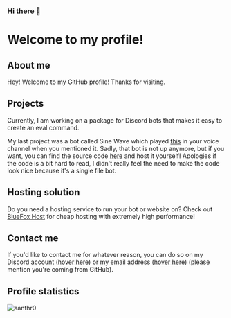 ### Hi there 👋

# Welcome to my profile!

## About me
Hey! Welcome to my GitHub profile! Thanks for visiting.

## Projects
Currently, I am working on a package for Discord bots that makes it easy to create an eval command.

My last project was a bot called Sine Wave which played [this](https://www.youtube.com/watch?v=x0-c4l_tcTQ&ab_channel=Ryen) in your voice channel when you mentioned it.
Sadly, that bot is not up anymore, but if you want, you can find the source code [here](https://github.com/aanthr0/sine-wave) and host it yourself!
Apologies if the code is a bit hard to read, I didn't really feel the need to make the code look nice because it's a single file bot.

## Hosting solution
Do you need a hosting service to run your bot or website on?
Check out [BlueFox Host](https://bluefoxhost.com/) for cheap hosting with extremely high performance!

## Contact me
If you'd like to contact me for whatever reason, you can do so on my Discord account ([hover here](https://discord.com/ "aanthr0#7001")) or my email address ([hover here](https://mail.google.com/ "anthromadayt@gmail.com")) (please mention you're coming from GitHub).

## Profile statistics
![aanthr0](https://github-readme-stats.vercel.app/api?username=aanthr0&hide=prs&count_private=true&show_icons=true&title_color=c9d1d9&text_color=c9d1d9&icon_color=6e7681&bg_color=0d1117&locale=en)
